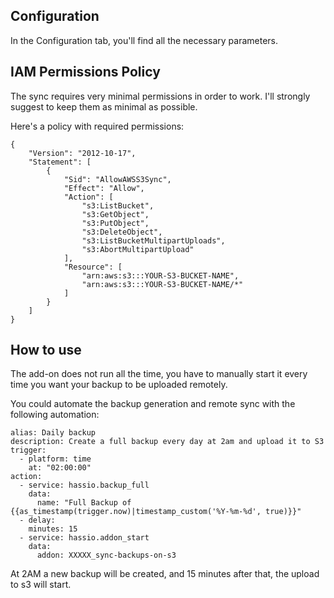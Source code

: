 ## Configuration

In the Configuration tab, you'll find all the necessary parameters.

## IAM Permissions Policy 

The sync requires very minimal permissions in order to work. I'll strongly suggest to keep them as minimal as possible.

Here's a policy with required permissions:

```
{
    "Version": "2012-10-17",
    "Statement": [
        {
            "Sid": "AllowAWSS3Sync",
            "Effect": "Allow",
            "Action": [
                "s3:ListBucket",
                "s3:GetObject",
                "s3:PutObject",
                "s3:DeleteObject",
                "s3:ListBucketMultipartUploads",
                "s3:AbortMultipartUpload"
            ],
            "Resource": [
                "arn:aws:s3:::YOUR-S3-BUCKET-NAME",
                "arn:aws:s3:::YOUR-S3-BUCKET-NAME/*"
            ]
        }
    ]
}
```

## How to use

The add-on does not run all the time, you have to manually start it every time you want your backup to be uploaded remotely.

You could automate the backup generation and remote sync with the following automation:

```
alias: Daily backup
description: Create a full backup every day at 2am and upload it to S3
trigger:
  - platform: time
    at: "02:00:00"
action:
  - service: hassio.backup_full
    data:
      name: "Full Backup of {{as_timestamp(trigger.now)|timestamp_custom('%Y-%m-%d', true)}}"
  - delay:
    minutes: 15
  - service: hassio.addon_start
    data:
      addon: XXXXX_sync-backups-on-s3
```
At 2AM a new backup will be created, and 15 minutes after that, the upload to s3 will start.
